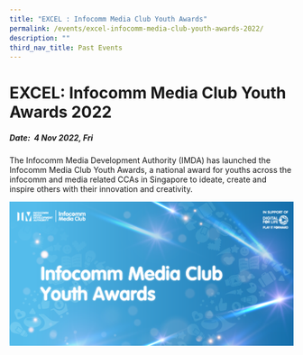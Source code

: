 ```yaml
---
title: "EXCEL : Infocomm Media Club Youth Awards"
permalink: /events/excel-infocomm-media-club-youth-awards-2022/
description: ""
third_nav_title: Past Events
---
```

# EXCEL: Infocomm Media Club Youth Awards 2022
##### Date:  4 Nov 2022, Fri
The Infocomm Media Development Authority (IMDA) has launched the Infocomm Media Club Youth Awards, a national award for youths across the infocomm and media related CCAs in Singapore to ideate, create and inspire others with their innovation and creativity.

![](/images/Icmclub/IMC%20New%20KV.png)